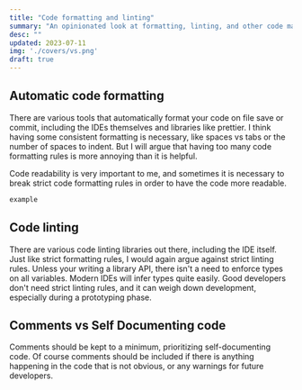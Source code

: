 ```yaml
---
title: "Code formatting and linting"
summary: "An opinionated look at formatting, linting, and other code management techniques"
desc: ""
updated: 2023-07-11
img: './covers/vs.png'
draft: true
---
```


## Automatic code formatting

There are various tools that automatically format your code on file save or commit, including the IDEs themselves and libraries like prettier. I think having some consistent formatting is necessary, like spaces vs tabs or the number of spaces to indent. But I will argue that having too many code formatting rules is more annoying than it is helpful.

Code readability is very important to me, and sometimes it is necessary to break strict code formatting rules in order to have the code more readable.

```javascript
example
```

## Code linting

There are various code linting libraries out there, including the IDE itself. Just like strict formatting rules, I would again argue against strict linting rules. Unless your writing a library API, there isn't a need to enforce types on all variables. Modern IDEs will infer types quite easily. Good developers don't need strict linting rules, and it can weigh down development, especially during a prototyping phase.

## Comments vs Self Documenting code

Comments should be kept to a minimum, prioritizing self-documenting code. Of course comments should be included if there is anything happening in the code that is not obvious, or any warnings for future developers.
